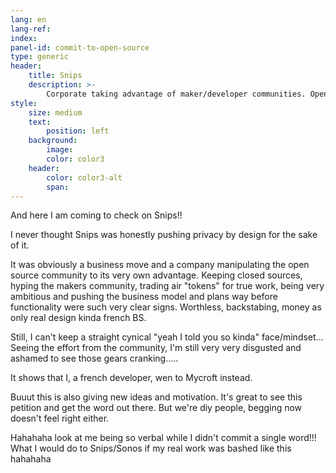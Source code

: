 ```yaml
---
lang: en
lang-ref: 
index:
panel-id: commit-to-open-source
type: generic
header:
    title: Snips
    description: >-
        Corporate taking advantage of maker/developer communities. Open Source contributors being naive. Me not making any sense of it.
style:
    size: medium
    text:
        position: left
    background:
        image:
        color: color3
    header:
        color: color3-alt
        span:
---
```

And here I am coming to check on Snips!!

I never thought Snips was honestly pushing privacy by design for the sake of it.

It was obviously a business move and a company manipulating the open source community to its very own advantage.
Keeping closed sources, hyping the makers community, trading air "tokens" for true work, being very ambitious and pushing the business model and plans way before functionality were such very clear signs.
Worthless, backstabing, money as only real design kinda french BS.

Still, I can't keep a straight cynical "yeah I told you so kinda" face/mindset...
Seeing the effort from the community, I'm still very very disgusted and ashamed to see those gears cranking.....

It shows that I, a french developer, wen to Mycroft instead.

Buuut this is also giving new ideas and motivation.
It's great to see this petition and get the word out there. But we're diy people, begging now doesn't feel right either. 

Hahahaha look at me being so verbal while I didn't commit a single word!!!
What I would do to Snips/Sonos if my real work was bashed like this hahahaha
